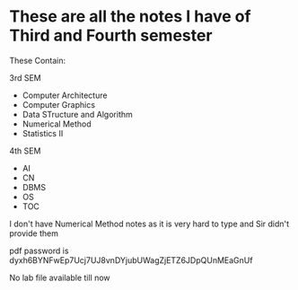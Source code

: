 # These are all the notes I have of Third and Fourth semester

These Contain:

3rd SEM

- Computer Architecture
- Computer Graphics
- Data STructure and Algorithm
- Numerical Method
- Statistics II

4th SEM

- AI
- CN
- DBMS
- OS
- TOC

I don't have Numerical Method notes as it is very hard to type and Sir didn't provide them

pdf password is dyxh6BYNFwEp7Ucj7UJ8vnDYjubUWagZjETZ6JDpQUnMEaGnUf

No lab file available till now
